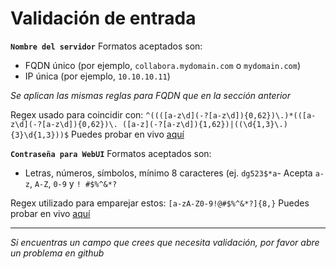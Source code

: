 # Validación de entrada

__`Nombre del servidor`__ Formatos aceptados son:

- FQDN único (por ejemplo, `collabora.mydomain.com` o `mydomain.com`)
- IP única (por ejemplo, `10.10.10.11`)

_Se aplican las mismas reglas para FQDN que en la sección anterior_

Regex usado para coincidir con: `^((([a-z\d](-?[a-z\d]){0,62})\.)*(([a-z\d](-?[a-z\d]){0,62})\. ([a-z](-?[a-z\d]){1,62})|((\d{1,3}\.){3}\d{1,3}))$` Puedes probar en vivo [aquí](https://regex101.com/r/mICKDp/1)

__`Contraseña para WebUI`__ Formatos aceptados son:

- Letras, números, símbolos, mínimo 8 caracteres (ej. `dg523$*a`- Acepta `a-z`, `A-Z`, `0-9` y `! #$%^&*?`

Regex utilizado para emparejar estos: `[a-zA-Z0-9!@#$%^&*?]{8,}` Puedes probar en vivo [aquí](https://regex101.com/r/ef3V88/1)

---

_Si encuentras un campo que crees que necesita validación, por favor abre un problema en github_

